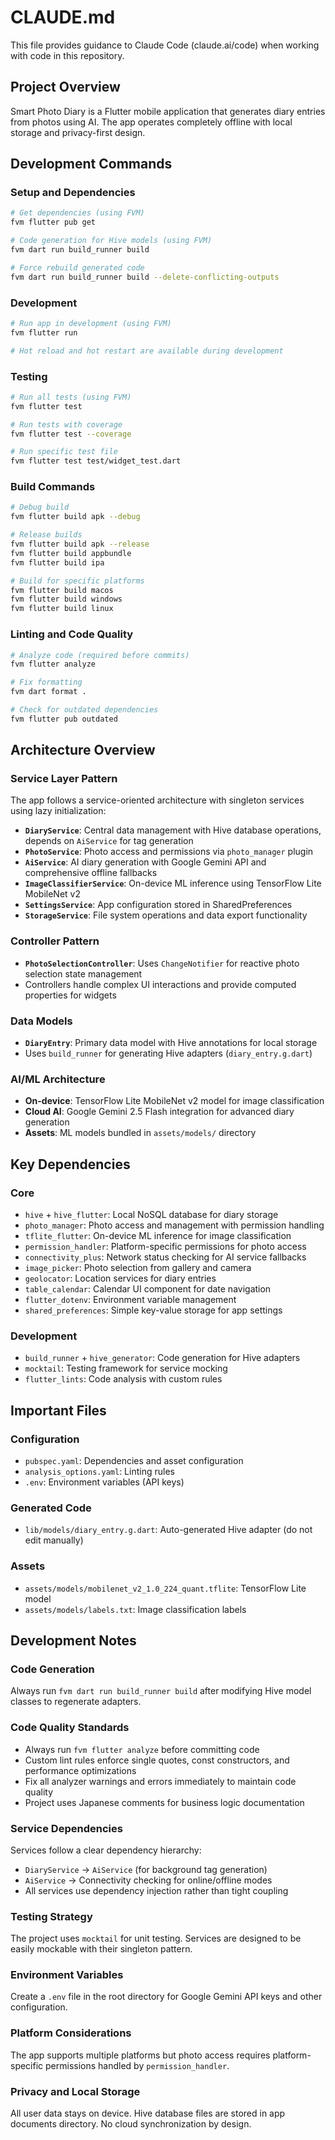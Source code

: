# CLAUDE.md

This file provides guidance to Claude Code (claude.ai/code) when working with code in this repository.

## Project Overview

Smart Photo Diary is a Flutter mobile application that generates diary entries from photos using AI. The app operates completely offline with local storage and privacy-first design.

## Development Commands

### Setup and Dependencies
```bash
# Get dependencies (using FVM)
fvm flutter pub get

# Code generation for Hive models (using FVM)
fvm dart run build_runner build

# Force rebuild generated code
fvm dart run build_runner build --delete-conflicting-outputs
```

### Development
```bash
# Run app in development (using FVM)
fvm flutter run

# Hot reload and hot restart are available during development
```

### Testing
```bash
# Run all tests (using FVM)
fvm flutter test

# Run tests with coverage
fvm flutter test --coverage

# Run specific test file
fvm flutter test test/widget_test.dart
```

### Build Commands
```bash
# Debug build
fvm flutter build apk --debug

# Release builds
fvm flutter build apk --release
fvm flutter build appbundle
fvm flutter build ipa

# Build for specific platforms
fvm flutter build macos
fvm flutter build windows
fvm flutter build linux
```

### Linting and Code Quality
```bash
# Analyze code (required before commits)
fvm flutter analyze

# Fix formatting
fvm dart format .

# Check for outdated dependencies
fvm flutter pub outdated
```

## Architecture Overview

### Service Layer Pattern
The app follows a service-oriented architecture with singleton services using lazy initialization:

- **`DiaryService`**: Central data management with Hive database operations, depends on `AiService` for tag generation
- **`PhotoService`**: Photo access and permissions via `photo_manager` plugin
- **`AiService`**: AI diary generation with Google Gemini API and comprehensive offline fallbacks
- **`ImageClassifierService`**: On-device ML inference using TensorFlow Lite MobileNet v2
- **`SettingsService`**: App configuration stored in SharedPreferences
- **`StorageService`**: File system operations and data export functionality

### Controller Pattern
- **`PhotoSelectionController`**: Uses `ChangeNotifier` for reactive photo selection state management
- Controllers handle complex UI interactions and provide computed properties for widgets

### Data Models
- **`DiaryEntry`**: Primary data model with Hive annotations for local storage
- Uses `build_runner` for generating Hive adapters (`diary_entry.g.dart`)

### AI/ML Architecture
- **On-device**: TensorFlow Lite MobileNet v2 model for image classification
- **Cloud AI**: Google Gemini 2.5 Flash integration for advanced diary generation
- **Assets**: ML models bundled in `assets/models/` directory

## Key Dependencies

### Core
- `hive` + `hive_flutter`: Local NoSQL database for diary storage
- `photo_manager`: Photo access and management with permission handling
- `tflite_flutter`: On-device ML inference for image classification
- `permission_handler`: Platform-specific permissions for photo access
- `connectivity_plus`: Network status checking for AI service fallbacks
- `image_picker`: Photo selection from gallery and camera
- `geolocator`: Location services for diary entries
- `table_calendar`: Calendar UI component for date navigation
- `flutter_dotenv`: Environment variable management
- `shared_preferences`: Simple key-value storage for app settings

### Development
- `build_runner` + `hive_generator`: Code generation for Hive adapters
- `mocktail`: Testing framework for service mocking
- `flutter_lints`: Code analysis with custom rules

## Important Files

### Configuration
- `pubspec.yaml`: Dependencies and asset configuration
- `analysis_options.yaml`: Linting rules
- `.env`: Environment variables (API keys)

### Generated Code
- `lib/models/diary_entry.g.dart`: Auto-generated Hive adapter (do not edit manually)

### Assets
- `assets/models/mobilenet_v2_1.0_224_quant.tflite`: TensorFlow Lite model
- `assets/models/labels.txt`: Image classification labels

## Development Notes

### Code Generation
Always run `fvm dart run build_runner build` after modifying Hive model classes to regenerate adapters.

### Code Quality Standards
- Always run `fvm flutter analyze` before committing code
- Custom lint rules enforce single quotes, const constructors, and performance optimizations
- Fix all analyzer warnings and errors immediately to maintain code quality
- Project uses Japanese comments for business logic documentation

### Service Dependencies
Services follow a clear dependency hierarchy:
- `DiaryService` → `AiService` (for background tag generation)
- `AiService` → Connectivity checking for online/offline modes
- All services use dependency injection rather than tight coupling

### Testing Strategy
The project uses `mocktail` for unit testing. Services are designed to be easily mockable with their singleton pattern.

### Environment Variables
Create a `.env` file in the root directory for Google Gemini API keys and other configuration.

### Platform Considerations
The app supports multiple platforms but photo access requires platform-specific permissions handled by `permission_handler`.

### Privacy and Local Storage
All user data stays on device. Hive database files are stored in app documents directory. No cloud synchronization by design.